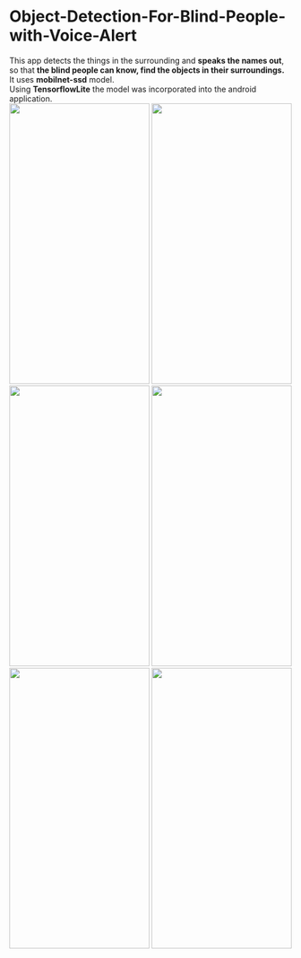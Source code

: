 # Object-Detection-For-Blind-People-with-Voice-Alert
This app detects the things in the surrounding and **speaks the names out**, so that **the blind people can know, find the objects in their surroundings.**  
It uses **mobilnet-ssd** model.  
Using **TensorflowLite** the model was incorporated into the android application.  
<img src="https://github.com/Avadhesh817/Object-Detection-For-Blind-People-with-Voice-Alert/assets/95118796/b5656e92-99ea-48a7-ad43-414b8c8083f0](https://github.com/ankush156/-Object-Detection-For-Blind-People-with-Voice-Alert/blob/main/app/Screenshot%202024-04-18%20003231.png" width="250" height="500">
<img src="https://github.com/Avadhesh817/Object-Detection-For-Blind-People-with-Voice-Alert/assets/95118796/b5656e92-99ea-48a7-ad43-414b8c8083f0" width="250" height="500">
<img src="https://github.com/Avadhesh817/Object-Detection-For-Blind-People-with-Voice-Alert/assets/95118796/e563d230-5d15-4d33-b0ea-741f208d6c69" width="250" height="500">
<img src="https://github.com/Avadhesh817/Object-Detection-For-Blind-People-with-Voice-Alert/assets/95118796/b1be9357-913e-40fe-bc94-63c4207f0dae" width="250" height="500">
<img src="https://github.com/Avadhesh817/Object-Detection-For-Blind-People-with-Voice-Alert/assets/95118796/b5656e92-99ea-48a7-ad43-414b8c8083f0" width="250" height="500">
<img src="https://github.com/Avadhesh817/Object-Detection-For-Blind-People-with-Voice-Alert/assets/95118796/4e04f87d-eaf1-4d19-99ab-5a984097986f" width="250" height="500">

